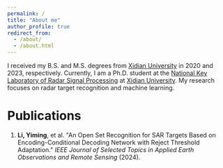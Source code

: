 ```yaml
---
permalink: /
title: "About me"
author_profile: true
redirect_from: 
  - /about/
  - /about.html
---
```

I received my B.S. and M.S. degrees from [Xidian University](https://www.xidian.edu.cn/) in 2020 and 2023, respectively. Currently, I am a Ph.D. student at the [National Key Laboratory of Radar Signal Processing](https://rsp.xidian.edu.cn/) at [Xidian University](https://www.xidian.edu.cn/). My research focuses on radar target recognition and machine learning.


Publications
======
1. **Li, Yiming**, et al. "An Open Set Recognition for SAR Targets Based on Encoding-Conditional Decoding Network with Reject Threshold Adaptation." _IEEE Journal of Selected Topics in Applied Earth Observations and Remote Sensing_ (2024).

